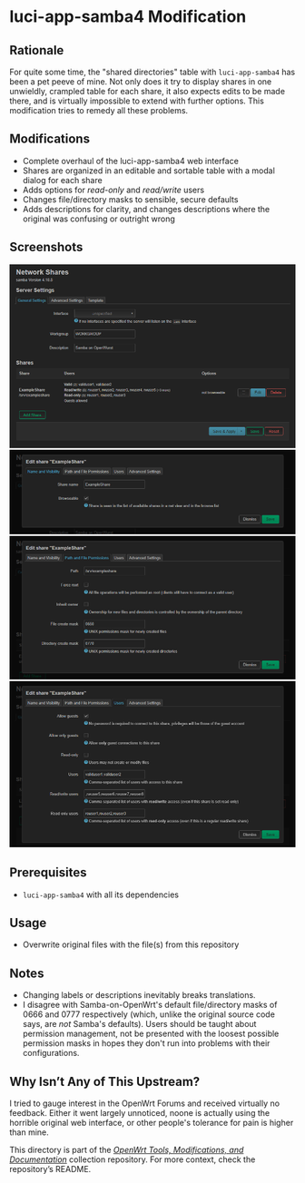 # luci-app-samba4 Modification

## Rationale

For quite some time, the "shared directories" table with `luci-app-samba4` has been a pet peeve of mine. Not only does it try to display shares in one unwieldly, crampled table for each share, it also expects edits to be made there, and is virtually impossible to extend with further options. This modification tries to remedy all these problems.

## Modifications

- Complete overhaul of the luci-app-samba4 web interface
- Shares are organized in an editable and sortable table with a modal dialog for each share
- Adds options for *read-only* and *read/write* users
- Changes file/directory masks to sensible, secure defaults
- Adds descriptions for clarity, and changes descriptions where the original was confusing or outright wrong

## Screenshots

![Screenshot](./screenshot_1.png?raw=true)
![Screenshot](./screenshot_2.png?raw=true)
![Screenshot](./screenshot_3.png?raw=true)
![Screenshot](./screenshot_4.png?raw=true)

## Prerequisites

- `luci-app-samba4` with all its dependencies

## Usage

- Overwrite original files with the file(s) from this repository

## Notes

- Changing labels or descriptions inevitably breaks translations.
- I disagree with Samba-on-OpenWrt's default file/directory masks of 0666 and 0777 respectively (which, unlike the original source code says, are *not* Samba's defaults). Users should be taught about permission management, not be presented with the loosest possible permission masks in hopes they don't run into problems with their configurations.

## Why Isn’t Any of This Upstream?

I tried to gauge interest in the OpenWrt Forums and received virtually no feedback. Either it went largely unnoticed, noone is actually using the horrible original web interface, or other people's tolerance for pain is higher than mine.

This directory is part of the [*OpenWrt Tools, Modifications, and Documentation*](https://github.com/sqrwf/openwrt-tools-mods-docs) collection repository. For more context, check the repository’s README.